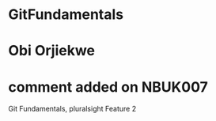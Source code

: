 # GitFundamentals
# Obi Orjiekwe
# comment added on NBUK007
Git Fundamentals, pluralsight
Feature 2
